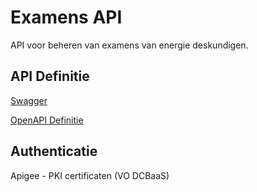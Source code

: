 # Examens API

API voor beheren van examens van energie deskundigen.

## API Definitie

[Swagger](https://ovo000090.github.io/VEKA_REST_API/?urls.primaryName=V1+-+Examens+API+-+PROD)

[OpenAPI Definitie](../examens/examens-api-prod-v1.yaml)

## Authenticatie
Apigee - PKI certificaten (VO DCBaaS)
